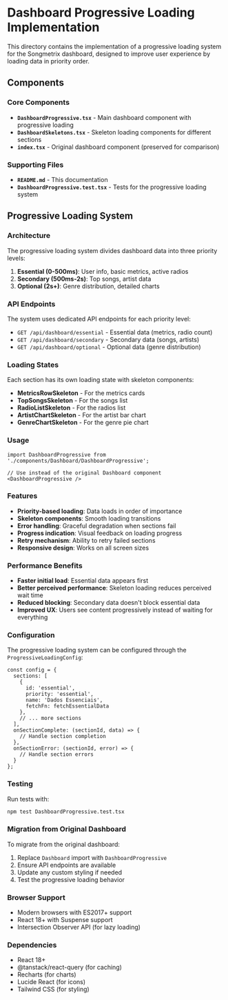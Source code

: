 # Dashboard Progressive Loading Implementation

This directory contains the implementation of a progressive loading system for the Songmetrix dashboard, designed to improve user experience by loading data in priority order.

## Components

### Core Components

- **`DashboardProgressive.tsx`** - Main dashboard component with progressive loading
- **`DashboardSkeletons.tsx`** - Skeleton loading components for different sections
- **`index.tsx`** - Original dashboard component (preserved for comparison)

### Supporting Files

- **`README.md`** - This documentation
- **`DashboardProgressive.test.tsx`** - Tests for the progressive loading system

## Progressive Loading System

### Architecture

The progressive loading system divides dashboard data into three priority levels:

1. **Essential (0-500ms)**: User info, basic metrics, active radios
2. **Secondary (500ms-2s)**: Top songs, artist data
3. **Optional (2s+)**: Genre distribution, detailed charts

### API Endpoints

The system uses dedicated API endpoints for each priority level:

- `GET /api/dashboard/essential` - Essential data (metrics, radio count)
- `GET /api/dashboard/secondary` - Secondary data (songs, artists)
- `GET /api/dashboard/optional` - Optional data (genre distribution)

### Loading States

Each section has its own loading state with skeleton components:

- **MetricsRowSkeleton** - For the metrics cards
- **TopSongsSkeleton** - For the songs list
- **RadioListSkeleton** - For the radios list
- **ArtistChartSkeleton** - For the artist bar chart
- **GenreChartSkeleton** - For the genre pie chart

### Usage

```tsx
import DashboardProgressive from './components/Dashboard/DashboardProgressive';

// Use instead of the original Dashboard component
<DashboardProgressive />
```

### Features

- **Priority-based loading**: Data loads in order of importance
- **Skeleton components**: Smooth loading transitions
- **Error handling**: Graceful degradation when sections fail
- **Progress indication**: Visual feedback on loading progress
- **Retry mechanism**: Ability to retry failed sections
- **Responsive design**: Works on all screen sizes

### Performance Benefits

- **Faster initial load**: Essential data appears first
- **Better perceived performance**: Skeleton loading reduces perceived wait time
- **Reduced blocking**: Secondary data doesn't block essential data
- **Improved UX**: Users see content progressively instead of waiting for everything

### Configuration

The progressive loading system can be configured through the `ProgressiveLoadingConfig`:

```tsx
const config = {
  sections: [
    {
      id: 'essential',
      priority: 'essential',
      name: 'Dados Essenciais',
      fetchFn: fetchEssentialData
    },
    // ... more sections
  ],
  onSectionComplete: (sectionId, data) => {
    // Handle section completion
  },
  onSectionError: (sectionId, error) => {
    // Handle section errors
  }
};
```

### Testing

Run tests with:

```bash
npm test DashboardProgressive.test.tsx
```

### Migration from Original Dashboard

To migrate from the original dashboard:

1. Replace `Dashboard` import with `DashboardProgressive`
2. Ensure API endpoints are available
3. Update any custom styling if needed
4. Test the progressive loading behavior

### Browser Support

- Modern browsers with ES2017+ support
- React 18+ with Suspense support
- Intersection Observer API (for lazy loading)

### Dependencies

- React 18+
- @tanstack/react-query (for caching)
- Recharts (for charts)
- Lucide React (for icons)
- Tailwind CSS (for styling)